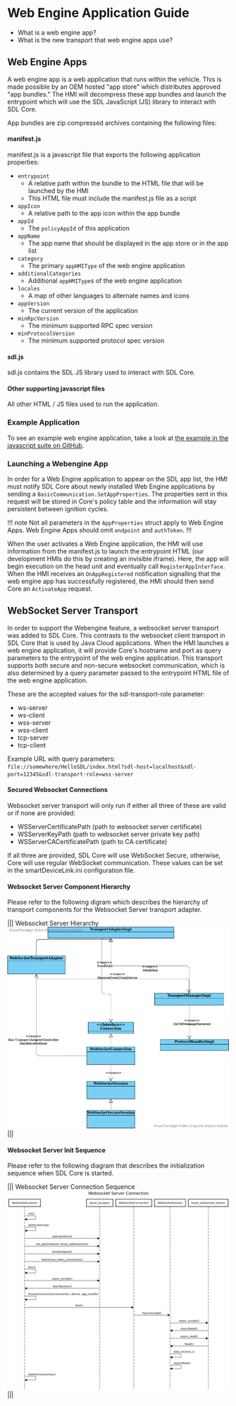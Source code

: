 # Web Engine Application Guide

- What is a web engine app?
- What is the new transport that web engine apps use?

## Web Engine Apps

A web engine app is a web application that runs within the vehicle. This is made possible by an OEM hosted "app store" which distributes approved "app bundles." The HMI will decompress these app bundles and launch the entrypoint which will use the SDL JavaScript (JS) library to interact with SDL Core.

App bundles are zip compressed archives containing the following files:

#### manifest.js
manifest.js is a javascript file that exports the following application properties:

- `entrypoint`
    - A relative path within the bundle to the HTML file that will be launched by the HMI
    - This HTML file must include the manifest.js file as a script
- `appIcon`
    - A relative path to the app icon within the app bundle
- `appId`
    - The `policyAppId` of this application
- `appName`
    - The app name that should be displayed in the app store or in the app list
- `category`
    - The primary `appHMIType` of the web engine application
- `additionalCategories`
    - Additional `appHMIType`s of the web engine application
- `locales`
    - A map of other languages to alternate names and icons
- `appVersion`
    - The current version of the application
- `minRpcVersion`
    - The minimum supported RPC spec version
- `minProtocolVersion`
    - The minimum supported protocol spec version

#### sdl.js
sdl.js contains the SDL JS library used to interact with SDL Core.

#### Other supporting javascript files
All other HTML / JS files used to run the application.

### Example Application

To see an example web engine application, take a look at [the example in the javascript suite on GitHub](https://github.com/smartdevicelink/sdl_javascript_suite/tree/develop/examples/webengine/hello-sdl).

### Launching a Webengine App

In order for a Web Engine application to appear on the SDL app list, the HMI must notify SDL Core about newly installed Web Engine applications by sending a `BasicCommunication.SetAppProperties`. The properties sent in this request will be stored in Core's policy table and the information will stay persistent between ignition cycles. 

!!! note
Not all parameters in the `AppProperties` struct apply to Web Engine Apps. Web Engine Apps should omit `endpoint` and `authToken`.
!!!

When the user activates a Web Engine application, the HMI will use information from the manifest.js to launch the entrypoint HTML (our development HMIs do this by creating an invisible iframe). Here, the app will begin execution on the head unit and eventually call `RegisterAppInterface`. When the HMI receives an `OnAppRegistered` notification signalling that the web engine app has successfully registered, the HMI should then send Core an `ActivateApp` request.

## WebSocket Server Transport

In order to support the Webengine feature, a websocket server transport was added to SDL Core. This contrasts to the websocket client transport in SDL Core that is used by Java Cloud applications. When the HMI launches a web engine application, it will provide Core's hostname and port as query parameters to the entrypoint of the web engine application. This transport supports both secure and non-secure websocket communication, which is also determined by a query parameter passed to the entrypoint HTML file of the web engine application.

These are the accepted values for the sdl-transport-role parameter:

- ws-server
- ws-client
- wss-server
- wss-client
- tcp-server
- tcp-client

Example URL with query parameters: `file://somewhere/HelloSDL/index.html?sdl-host=localhost&sdl-port=12345&sdl-transport-role=wss-server`

#### Secured Websocket Connections

Websocket server transport will only run if either all three of these are valid or if none are provided:

- WSServerCertificatePath (path to websocket server certificate)
- WSServerKeyPath (path to websocket server private key path)
- WSServerCACertificatePath (path to CA certificate)

If all three are provided, SDL Core will use WebSocket Secure, otherwise, Core will use regular WebSocket communication. These values can be set in the smartDeviceLink.ini configuration file.

#### Websocket Server Component Hierarchy

Please refer to the following digram which describes the hierarchy of transport components for the Websocket Server transport adapter.

|||
Websocket Server Hierarchy
![TM](./assets/WES_classes.png)
|||

#### Websocket Server Init Sequence

Please refer to the following diagram that describes the initialization sequence when SDL Core is started.

|||
Websocket Server Connection Sequence
![TM](./assets/WES_sequence.png)
|||


